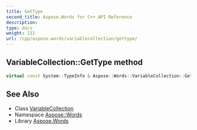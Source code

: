 ```yaml
---
title: GetType
second_title: Aspose.Words for C++ API Reference
description: 
type: docs
weight: 131
url: /cpp/aspose.words/variablecollection/gettype/
---
```

## VariableCollection::GetType method




```cpp
virtual const System::TypeInfo & Aspose::Words::VariableCollection::GetType() const override
```

## See Also

* Class [VariableCollection](../)
* Namespace [Aspose::Words](../../)
* Library [Aspose.Words](../../../)
